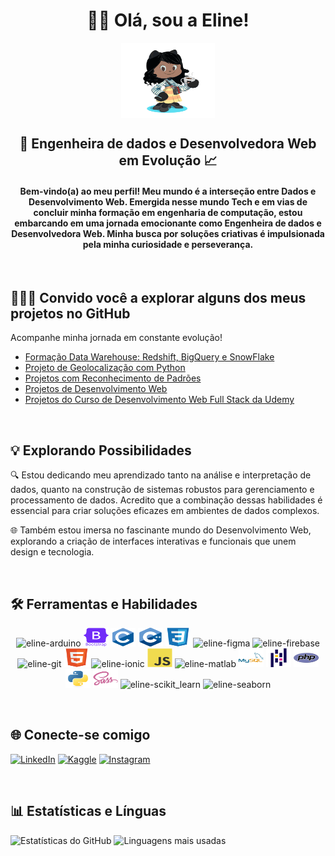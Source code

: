 <div align="center">
  <h1>👋🏾 Olá, sou a Eline!</h1>
  
  <img align="center" alt="eline-octacat" height="120em" width="150em" src="img/octacat.gif">
  
  <h2>🚀 Engenheira de dados e Desenvolvedora Web em Evolução 📈</h2>
  <h4>Bem-vindo(a) ao meu perfil! Meu mundo é a interseção entre Dados e Desenvolvimento Web. Emergida nesse mundo Tech e em vias de concluir minha formação em engenharia de computação, estou embarcando em uma jornada emocionante como Engenheira de dados e Desenvolvedora Web. Minha busca por soluções criativas é impulsionada pela minha curiosidade e perseverança.</h4>
</div>

<br>

## 👩🏾‍💻  Convido você a explorar alguns dos meus projetos no GitHub
<p>Acompanhe minha jornada em constante evolução!</p>
<ul>
  <li><a href="https://github.com/elinefarias/formacao-datawarehouse-Redshift-BigQuery-SnowFlake.git">Formação Data Warehouse: Redshift, BigQuery e SnowFlake</a></li>
  <li><a href="https://github.com/elinefarias/geolocalizacao-de-cilentes-python.git">Projeto de Geolocalização com Python</a></li>
  <li><a href="https://github.com/elinefarias/disciplina-topicos-especiais-em-telecomunicacoes">Projetos com Reconhecimento de Padrões</a></li>
  <li><a href="https://github.com/elinefarias/disciplina-tecnologias-web">Projetos de Desenvolvimento Web</a></li>
  <li><a href="https://github.com/elinefarias/projetos-do-curso-desenvolvimento-web-udemy">Projetos do Curso de Desenvolvimento Web Full Stack da Udemy</a></li>
</ul>

<br>

## 💡 Explorando Possibilidades

🔍 Estou dedicando meu aprendizado tanto na análise e interpretação de dados, quanto na construção de sistemas robustos para gerenciamento e processamento de dados. Acredito que a combinação dessas habilidades é essencial para criar soluções eficazes em ambientes de dados complexos.

🌐 Também estou imersa no fascinante mundo do Desenvolvimento Web, explorando a criação de interfaces interativas e funcionais que unem design e tecnologia.

<br>

## 🛠️ Ferramentas e Habilidades
<p align="center">
  <img alt="eline-arduino" height="30" width="40" src="https://cdn.worldvectorlogo.com/logos/arduino-1.svg">
  <img alt="eline-bootstrap" height="30" width="40" src="https://raw.githubusercontent.com/devicons/devicon/master/icons/bootstrap/bootstrap-plain-wordmark.svg">
  <img alt="eline-c" height="30" width="40" src="https://raw.githubusercontent.com/devicons/devicon/master/icons/c/c-original.svg">
  <img alt="eline-cplusplus" height="30" width="40" src="https://raw.githubusercontent.com/devicons/devicon/master/icons/cplusplus/cplusplus-original.svg">
  <img alt="eline-css3" height="30" width="40" src="https://raw.githubusercontent.com/devicons/devicon/master/icons/css3/css3-original.svg">
  <img alt="eline-figma" height="30" width="40" src="https://www.vectorlogo.zone/logos/figma/figma-icon.svg">
  <img alt="eline-firebase" height="30" width="40" src="https://www.vectorlogo.zone/logos/firebase/firebase-icon.svg">
  <img alt="eline-git" height="30" width="40" src="https://www.vectorlogo.zone/logos/git-scm/git-scm-icon.svg">
  <img alt="eline-html5" height="30" width="40" src="https://raw.githubusercontent.com/devicons/devicon/master/icons/html5/html5-original.svg">
  <img alt="eline-ionic" height="30" width="40" src="https://upload.wikimedia.org/wikipedia/commons/d/d1/Ionic_Logo.svg">
  <img alt="eline-javascript" height="30" width="40" src="https://raw.githubusercontent.com/devicons/devicon/master/icons/javascript/javascript-original.svg">
  <img alt="eline-matlab" height="30" width="40" src="https://upload.wikimedia.org/wikipedia/commons/2/21/Matlab_Logo.png">
  <img alt="eline-mysql" height="30" width="40" src="https://raw.githubusercontent.com/devicons/devicon/master/icons/mysql/mysql-original-wordmark.svg">
  <img alt="eline-pandas" height="30" width="40" src="https://raw.githubusercontent.com/devicons/devicon/2ae2a900d2f041da66e950e4d48052658d850630/icons/pandas/pandas-original.svg">
  <img alt="eline-php" height="30" width="40" src="https://raw.githubusercontent.com/devicons/devicon/master/icons/php/php-original.svg">
  <img alt="eline-python" height="30" width="40" src="https://raw.githubusercontent.com/devicons/devicon/master/icons/python/python-original.svg">
  <img alt="eline-sass" height="30" width="40" src="https://raw.githubusercontent.com/devicons/devicon/master/icons/sass/sass-original.svg">
  <img alt="eline-scikit_learn" height="30" width="40" src="https://upload.wikimedia.org/wikipedia/commons/0/05/Scikit_learn_logo_small.svg">
  <img alt="eline-seaborn" height="30" width="40" src="https://seaborn.pydata.org/_images/logo-mark-lightbg.svg">
</p>

<br>

## 🌐 Conecte-se comigo

[![LinkedIn](https://img.shields.io/badge/-LinkedIn-blue?style=flat-square&logo=linkedin)](https://linkedin.com/in/elinefarias)
[![Kaggle](https://img.shields.io/badge/-Kaggle-20BEFF?style=flat-square&logo=kaggle)](https://kaggle.com/elinefarias)
[![Instagram](https://img.shields.io/badge/-Instagram-E4405F?style=flat-square&logo=instagram)](https://instagram.com/farias_eline)

<br>

## 📊 Estatísticas e Línguas

![Estatísticas do GitHub](https://github-readme-stats.vercel.app/api?username=elinefarias&show_icons=true&theme=vue&include_all_commits=true&count_private=true)
![Linguagens mais usadas](https://github-readme-stats.vercel.app/api/top-langs/?username=elinefarias&layout=compact&langs_count=7&theme=vue)


<!-- Adicione emojis e personalizações conforme desejar! 🌟🚀🔥 -->

